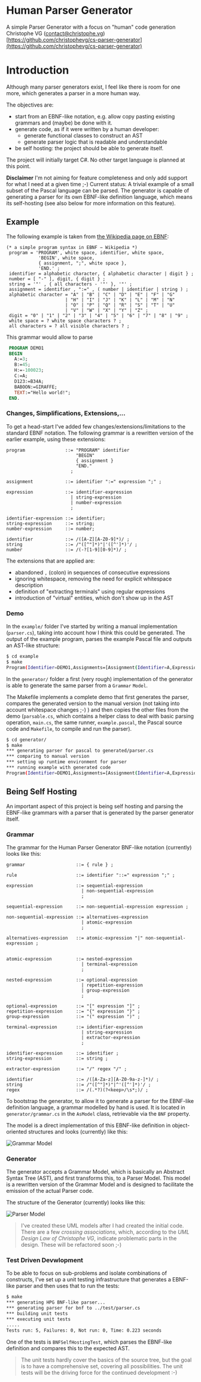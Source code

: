 # Human Parser Generator

A simple Parser Generator with a focus on "human" code generation    
Christophe VG (<contact@christophe.vg>)  
[https://github.com/christophevg/cs-parser-generator](https://github.com/christophevg/cs-parser-generator)

# Introduction

Although many parser generators exist, I feel like there is room for one more, which generates a parser in a more human way.

The objectives are:

* start from an EBNF-like notation, e.g. allow copy pasting existing grammars and (maybe) be done with it.
* generate code, as if it were written by a human developer:
	* generate functional classes to construct an AST
	* generate parser logic that is readable and understandable
* be self hosting: the project should be able to generate itself.

The project will initially target C#. No other target language is planned at this point.

**Disclaimer** I'm not aiming for feature completeness and only add support for what I need at a given time ;-) Current status: A trivial example of a small subset of the Pascal language can be parsed. The generator is capable of generating a parser for its own EBNF-like definition language, which means its self-hosting (see also below for more information on this feature).

## Example

The following example is taken from [the Wikipedia page on EBNF](https://en.wikipedia.org/wiki/Extended_Backus–Naur_form):

```ebnf
(* a simple program syntax in EBNF − Wikipedia *)
 program = 'PROGRAM', white space, identifier, white space, 
            'BEGIN', white space, 
            { assignment, ";", white space }, 
            'END.' ;
 identifier = alphabetic character, { alphabetic character | digit } ;
 number = [ "-" ], digit, { digit } ;
 string = '"' , { all characters - '"' }, '"' ;
 assignment = identifier , ":=" , ( number | identifier | string ) ;
 alphabetic character = "A" | "B" | "C" | "D" | "E" | "F" | "G"
                      | "H" | "I" | "J" | "K" | "L" | "M" | "N"
                      | "O" | "P" | "Q" | "R" | "S" | "T" | "U"
                      | "V" | "W" | "X" | "Y" | "Z" ;
 digit = "0" | "1" | "2" | "3" | "4" | "5" | "6" | "7" | "8" | "9" ;
 white space = ? white space characters ? ;
 all characters = ? all visible characters ? ;
```

This grammar would allow to parse

```pascal
 PROGRAM DEMO1
 BEGIN
   A:=3;
   B:=45;
   H:=-100023;
   C:=A;
   D123:=B34A;
   BABOON:=GIRAFFE;
   TEXT:="Hello world!";
 END.
```

### Changes, Simplifications, Extensions,...

To get a head-start I've added few changes/extensions/limitations to the standard EBNF notation. The following grammar is a rewritten version of the earlier example, using these extensions:

```ebnf
program               ::= "PROGRAM" identifier
                          "BEGIN"
                          { assignment }
                          "END."
                        ;

assignment            ::= identifier ":=" expression ";" ;

expression            ::= identifier-expression
                        | string-expression
                        | number-expression
                        ;

identifier-expression ::= identifier;
string-expression     ::= string;
number-expression     ::= number;

identifier            ::= /([A-Z][A-Z0-9]*)/ ;
string                ::= /"([^"]*)"|'([^']*)'/ ;
number                ::= /(-?[1-9][0-9]*)/ ;
```

The extensions that are applied are:

* abandoned `,` (colon) in sequences of consecutive expressions
* ignoring whitespace, removing the need for explicit whitespace description
* definition of "extracting terminals" using regular expressions
* introduction of "virtual" entities, which don't show up in the AST

### Demo

In the `example/` folder I've started by writing a manual implementation (`parser.cs`), taking into account how I think this could be generated. The output of the example program, parses the example Pascal file and outputs an AST-like structure:

```bash
$ cd example
$ make
Program(Identifier=DEMO1,Assignments=[Assignment(Identifier=A,Expression=NumberExpression(Number=3)),Assignment(Identifier=B,Expression=NumberExpression(Number=45)),Assignment(Identifier=H,Expression=NumberExpression(Number=-100023)),Assignment(Identifier=C,Expression=IdentifierExpression(Identifier=A)),Assignment(Identifier=D123,Expression=IdentifierExpression(Identifier=B34A)),Assignment(Identifier=BABOON,Expression=IdentifierExpression(Identifier=GIRAFFE)),Assignment(Identifier=TEXT,Expression=StringExpression(String=Hello world!))])
```

In the `generator/` folder a first (very rough) implementation of the generator is able to generate the same parser from a `Grammar` `Model`.

The Makefile implements a complete demo that first generates the parser, compares the generated version to the manual version (not taking into account whitespace changes ;-) ) and then copies the other files from the demo (`parsable.cs`, which contains a helper class to deal with basic parsing operation, `main.cs`, the same runner, `example.pascal`, the Pascal source code and `Makefile`, to compile and run the parser).

```bash
$ cd generator/
$ make
*** generating parser for pascal to generated/parser.cs
*** comparing to manual version
*** setting up runtime environment for parser
*** running example with generated code
Program(Identifier=DEMO1,Assignments=[Assignment(Identifier=A,Expression=NumberExpression(Number=3)),Assignment(Identifier=B,Expression=NumberExpression(Number=45)),Assignment(Identifier=H,Expression=NumberExpression(Number=-100023)),Assignment(Identifier=C,Expression=IdentifierExpression(Identifier=A)),Assignment(Identifier=D123,Expression=IdentifierExpression(Identifier=B34A)),Assignment(Identifier=BABOON,Expression=IdentifierExpression(Identifier=GIRAFFE)),Assignment(Identifier=TEXT,Expression=StringExpression(String=Hello world!))])
```

## Being Self Hosting

An important aspect of this project is being self hosting and parsing the EBNF-like grammars with a parser that is generated by the parser generator itself.

### Grammar

The grammar for the Human Parser Generator BNF-like notation (currently) looks like this:

```ebnf
grammar                   ::= { rule } ;

rule                      ::= identifier "::=" expression ";" ;

expression                ::= sequential-expression
                            | non-sequential-expression
                            ;

sequential-expression     ::= non-sequential-expression expression ;

non-sequential-expression ::= alternatives-expression
                            | atomic-expression
                            ;

alternatives-expression   ::= atomic-expression "|" non-sequential-expression ;


atomic-expression         ::= nested-expression
                            | terminal-expression
                            ;

nested-expression         ::= optional-expression
                            | repetition-expression
                            | group-expression
                            ;

optional-expression       ::= "[" expression "]" ;
repetition-expression     ::= "{" expression "}" ;
group-expression          ::= "(" expression ")" ;

terminal-expression       ::= identifier-expression
                            | string-expression
                            | extractor-expression
                            ;

identifier-expression     ::= identifier ;
string-expression         ::= string ;

extractor-expression      ::= "/" regex "/" ;

identifier                ::= /([A-Za-z][A-Z0-9a-z-]*)/ ;
string                    ::= /"([^"]*)"|^'([^']*)'/ ;
regex                     ::= /(.*?)(?<keep>/\s*;)/ ;
```

To bootstrap the generator, to allow it to generate a parser for the EBNF-like definition language, a grammar modelled by hand is used. It is located in `generator/grammar.cs` in the `AsModel` class, retrievable via the `BNF` property.

The model is a direct implementation of this EBNF-like definition in object-oriented structures and looks (currently) like this:

![Grammar Model](model/grammar.png)

### Generator

The generator accepts a Grammar Model, which is basically an Abstract Syntax Tree (AST), and first transforms this, to a Parser Model. This model is a rewritten version of the Grammar Model and is designed to facilitate the emission of the actual Parser code.

The structure of the Generator (currently) looks like this:

![Parser Model](model/generator.png)

> I've created these UML models after I had created the initial code. There are a few *crossing associations*, which, according to the *UML Design Law of Christophe VG*, indicate problematic parts in the design. These will be refactored soon ;-)

### Test Driven Devwlopment

To be able to focus on sub-problems and isolate combinations of constructs, I've set up a unit testing infrastructure that generates a EBNF-like parser and then uses that to run the tests:

```bash
$ make
*** generating HPG BNF-like parser...
*** generating parser for bnf to ../test/parser.cs
*** building unit tests
*** executing unit tests
.....
Tests run: 5, Failures: 0, Not run: 0, Time: 0.223 seconds
```

One of the tests is `BNFSelfHostingTest`, which parses the EBNF-like definition and compares this to the expected AST.

> The unit tests hardly cover the basics of the source tree, but the goal is to have a comprehensive set, covering all possibilities. The unit tests will be the driving force for the continued development :-)
